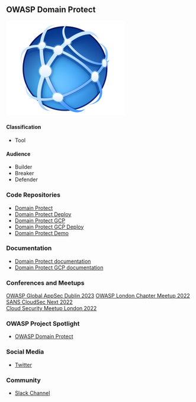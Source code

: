 ## OWASP Domain Protect
<img src="assets/images/domain-protect-icon.png">

#### Classification
* <i class="fas fa-tools" style="color:#233e81;"></i> Tool

#### Audience
* <i class="fas fa-toolbox" style="color:#233e81;"></i> Builder
* <i class="fas fa-hammer" style="color:#233e81;"></i> Breaker
* <i class="fas fa-shield-alt" style="color:#233e81;"></i> Defender

### Code Repositories
* [Domain Protect](https://github.com/domain-protect/domain-protect)
* [Domain Protect Deploy](https://github.com/domain-protect/domain-protect-deploy)  
* [Domain Protect GCP](https://github.com/domain-protect/domain-protect-gcp)  
* [Domain Protect GCP Deploy](https://github.com/domain-protect/domain-protect-gcp-deploy)
* [Domain Protect Demo](https://github.com/domain-protect/domain-protect-demo)

### Documentation
* [Domain Protect documentation](https://github.com/domain-protect/domain-protect#documentation)  
* [Domain Protect GCP documentation](https://github.com/domain-protect/domain-protect-gcp)

### Conferences and Meetups
[OWASP Global AppSec Dublin 2023](https://youtu.be/fLrRLmKZTvE)
[OWASP London Chapter Meetup 2022](https://youtu.be/nw6uR0glJKk)
[SANS CloudSec Next 2022](https://youtu.be/Boy8DYrC-Xw)  
[Cloud Security Meetup London 2022](https://youtu.be/4Hg9bEvxTRo)

### OWASP Project Spotlight
* [OWASP Domain Protect](https://youtu.be/KoP1X1Dyz9o)

### Social Media
* [Twitter](https://twitter.com/domain_protect)

### Community
* [Slack Channel](https://owasp.slack.com/messages/project-domain-protect)
